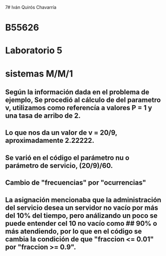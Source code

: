 7# Iván Quirós Chavarría
# B55626
# Laboratorio 5

# sistemas M/M/1
## Según la información dada en el problema de ejemplo, Se procedió al cálculo de del parametro v, utilizamos como referencía a valores P = 1 y una tasa de arribo de 2.
## Lo que nos da un valor de v = 20/9, aproximadamente 2.22222.
## Se varió en el código el parámetro nu o parámetro de servicio, (20/9)/60.
## Cambio de "frecuencias" por "ocurrencias"

## La asignación mencionaba que la administración del servicio desea un servidor no vacío por más del 10% del tiempo, pero análizando un poco se puede entender cel 10 no vacío como ## 90% o más atendiendo, por lo que en el código se cambia la condición de que "fraccion <= 0.01" por "fraccion >= 0.9". 
